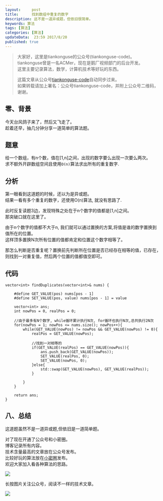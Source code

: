 ```yaml
---   
layout:     post  
title:      找到数组中重复的数字   
description: 这不是一道异或题，但依旧很简单。  
keywords: 算法  
tags: [算法]  
categories: [算法]  
updateData:  23:59 2017/8/20  
published: true  
---  
```

  
  
>   
> 大家好，这里是tiankonguse的公众号(tiankonguse-code)。    
> tiankonguse曾是一名ACMer，现在是鹅厂视频部门的后台开发。    
> 这里主要记录算法，数学，计算机技术等好玩的东西。   
>      
> 这篇文章从公众号[tiankonguse-code](http://mp.weixin.qq.com/s/Cte5aGAGuwAQ5tmQXTPhGw)自动同步过来。    
> 如果转载请加上署名：公众号tiankonguse-code，并附上公众号二维码，谢谢。  
>   
>    
  

## 零、背景

今天台风鸽子来了，然后又飞走了。  
趁着还早，抽几分钟分享一道简单的算法题。  


## 题意

给一个数组，有n个数，值在[1,n]之间，出现的数字要么出现一次要么两次。  
求不额外开辟数组空间且使用`O(n)`算法求出所有的重复数字.  


## 分析

第一眼看到这道题的时候，还以为是异或题。  
结果一看有多个重复的数字，还使用O(n)算法, 就没有思路了.  


此时反复读题3边，发现特殊之处在于n个数字的值都是[1,n]之间。  
那突破口就在这里了。  


由于n个数字的值都不大于n, 我们就可以通过置换的方案,将值是谁的数字置换到值所在的位置。  
这样顶多置换N次所有位置的值都肯定和位置这个数字相等了。  


那怎么判断是否重复呢？置换前先判断所在位置是否已经存在相等的值，已存在，则找到一对重复值，然后两个位置的值都值空即可。  


## 代码

```
vector<int> findDuplicates(vector<int>& nums) {
    
    #define GET_VALUE(pos) nums[pos - 1]
    #define SET_VALUE(pos, value) nums[pos - 1] = value
    
    vector<int> ans;
    int nowPos = 0, realPos = 0;
    
    //由于最多有N个数字, while循环累计执行N次, for循环也执行N次,总共执行2N次
    for(nowPos = 1; nowPos <= nums.size(); nowPos++){
        while(GET_VALUE(nowPos) != nowPos && GET_VALUE(nowPos) != 0){
            realPos = GET_VALUE(nowPos);
            
            //找到一对相等的
            if(GET_VALUE(realPos) == GET_VALUE(nowPos)){
                ans.push_back(GET_VALUE(nowPos));
                SET_VALUE(realPos, 0);
                SET_VALUE(nowPos, 0);
            }else{
                std::swap(GET_VALUE(nowPos), GET_VALUE(realPos));
            }
            
        }
    }
    
    return ans;
}
```

## 八、总结

这道题虽然不是一道异或题,但依旧是一道简单题。    

  
对了现在开通了公众号和小密圈。  
博客记录所有内容。  
技术含量最高的文章放在公众号发布。  
比较好玩的算法放在[小密圈](https://wx.xiaomiquan.com/mweb/views/joingroup/join_group.html?group_id=281548515451&secret=r0krqw9fw0at24vxjxo1uo4k0h4lfe47&extra=d67ce0c25ec91252b3af846a10154c9e9d4cb50c763fee178acd68cd2c2e09ee)发布。  
欢迎大家加入看各种算法的思路。  

![](https://res.tiankonguse.com/images/tiankonguse-algorithms.png)  
  
  
长按图片关注公众号，阅读不一样的技术文章。   
  
![](https://res.tiankonguse.com/images/tiankonguse-code.gif)  
  
  
